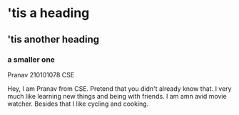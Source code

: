 # 'tis a heading

## 'tis another heading

### a smaller one

Pranav 
210101078
CSE

Hey, I am Pranav from CSE. Pretend that you didn't already know that. 
I very much like learning new things and being with friends. 
I am amn avid movie watcher. Besides that I like cycling and cooking.
